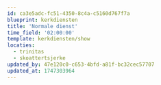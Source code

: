 ```yaml
---
id: ca3e5adc-fc51-4350-8c4a-c5160d767f7a
blueprint: kerkdiensten
title: 'Normale dienst'
time_field: '02:00:00'
template: kerkdiensten/show
locaties:
  - trinitas
  - skoattertsjerke
updated_by: 47e120c0-c653-4bfd-a81f-bc32cec57707
updated_at: 1747303964
---
```

